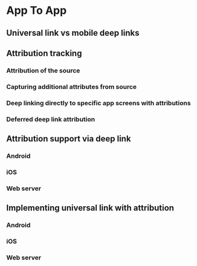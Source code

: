 # App To App

## Universal link vs mobile deep links


## Attribution tracking
### Attribution of the source
### Capturing additional attributes from source
### Deep linking directly to specific app screens with attributions
### Deferred deep link attribution
## Attribution support via deep link
### Android
### iOS
### Web server
## Implementing universal link with attribution
### Android
### iOS
### Web server
